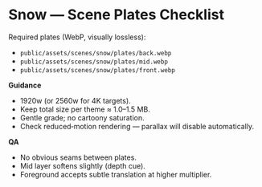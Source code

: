 
# Snow — Scene Plates Checklist

Required plates (WebP, visually lossless):
- `public/assets/scenes/snow/plates/back.webp`
- `public/assets/scenes/snow/plates/mid.webp`
- `public/assets/scenes/snow/plates/front.webp`

**Guidance**
- 1920w (or 2560w for 4K targets).
- Keep total size per theme ≈ 1.0–1.5 MB.
- Gentle grade; no cartoony saturation.
- Check reduced‑motion rendering — parallax will disable automatically.

**QA**
- No obvious seams between plates.
- Mid layer softens slightly (depth cue).
- Foreground accepts subtle translation at higher multiplier.

